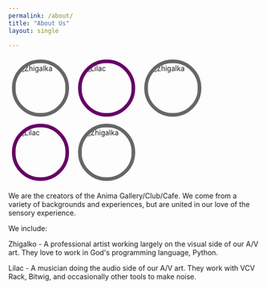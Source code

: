 ```yaml
---
permalink: /about/
title: "About Us"
layout: single

---
```


<style>
.portrait {
  border-radius: 50%;
  outline: 7px solid #666;
  margin: 1em;
}

.portrait:nth-of-type(even) {
  outline-color: #606;
}
</style>

<div>
  <img src="https://static.cloudygo.com/static/Misc/hummingbird_profile.jpg" alt="Zhigalka" width="100" class="portrait" />
  <img src="https://static.cloudygo.com/static/Misc/lilac_profile.jpg" alt="Lilac" width="100" class="portrait" />
  <img src="https://static.cloudygo.com/static/Misc/hummingbird_profile.jpg" alt="Zhigalka" width="100" class="portrait" />
  <img src="https://static.cloudygo.com/static/Misc/lilac_profile.jpg" alt="Lilac" width="100" class="portrait" />
  <img src="https://static.cloudygo.com/static/Misc/hummingbird_profile.jpg" alt="Zhigalka" width="100" class="portrait" />
</div>

We are the creators of the Anima Gallery/Club/Cafe.  We come from a variety of backgrounds and experiences, but are united in our love of the sensory experience.

We include:

Zhigalko - A professional artist working largely on the visual side of our A/V art. They love to work in God's programming language, Python.

Lilac - A musician doing the audio side of our A/V art. They work with VCV Rack, Bitwig, and occasionally other tools to make noise.

